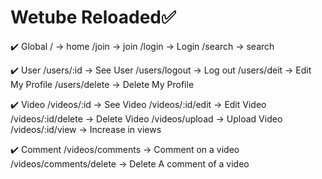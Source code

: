 # Wetube Reloaded✅

✔️ Global
/ -> home
/join -> join
/login -> Login
/search -> search

✔️ User
/users/:id -> See User
/users/logout -> Log out
/users/deit -> Edit My Profile
/users/delete -> Delete My Profile

✔️ Video
/videos/:id -> See Video
/videos/:id/edit -> Edit Video
/videos/:id/delete -> Delete Video
/videos/upload -> Upload Video
/videos/:id/view -> Increase in views

✔️ Comment 
/videos/comments -> Comment on a video
/videos/comments/delete -> Delete A comment of a video